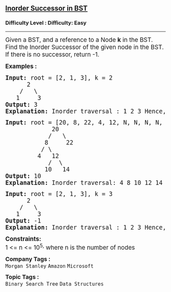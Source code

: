 <h2><a href="https://www.geeksforgeeks.org/problems/inorder-successor-in-bst/1">Inorder Successor in BST</a></h2><h3>Difficulty Level : Difficulty: Easy</h3><hr><div class="problems_problem_content__Xm_eO"><p><span style="font-size: 14pt;">Given a BST, and a reference to a Node <strong>k</strong> in the BST. Find the Inorder Successor of the given node in the BST. If there is no successor, return -1.&nbsp;</span></p>
<p><span style="font-size: 14pt;"><strong>Examples :</strong></span></p>
<pre><span style="font-size: 14pt;"><strong>Input:</strong> root = [2, 1, 3], k = 2
&nbsp;  <strong> </strong>  2
&nbsp;   /   \
<strong>   </strong>1     3
<strong>Output: </strong>3 
<strong>Explanation:</strong> Inorder traversal : 1 2 3 Hence, inorder successor of 2 is 3.
</span></pre>
<pre><span style="font-size: 14pt;"><strong>Input:</strong> root = [20, 8, 22, 4, 12, N, N, N, N, 10, 14], k = 8
             20
&nbsp;           /   \
&nbsp;          8<strong>     </strong>22
&nbsp;         / \
&nbsp;        4   12
&nbsp;           /<strong>  </strong>\
&nbsp;          10   14
<strong>Output: </strong>10<strong>
Explanation: </strong>Inorder traversal: 4 8 10 12 14 20 22. Hence, successor of 8 is 10.<br></span></pre>
<pre><span style="font-size: 14pt;"><strong>Input:</strong> root = [2, 1, 3], k = 3
&nbsp;     2
&nbsp;   /   \
<strong>   </strong>1     3
<strong>Output: </strong>-1 
<strong>Explanation:</strong> Inorder traversal : 1 2 3 Hence, inorder successor of 3 is null.</span></pre>
<p><span style="font-size: 14pt;"><strong>Constraints:</strong><br>1 &lt;= n &lt;= 10<sup>5</sup><sup>,</sup> where n is the number of nodes</span></p></div><p><span style=font-size:18px><strong>Company Tags : </strong><br><code>Morgan Stanley</code>&nbsp;<code>Amazon</code>&nbsp;<code>Microsoft</code>&nbsp;<br><p><span style=font-size:18px><strong>Topic Tags : </strong><br><code>Binary Search Tree</code>&nbsp;<code>Data Structures</code>&nbsp;